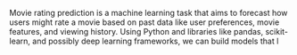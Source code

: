 Movie rating prediction is a machine learning task that aims to forecast how users might rate a movie based on past data like user preferences, movie features, and viewing history. Using Python and libraries like pandas, scikit-learn, and possibly deep learning frameworks, we can build models that l
